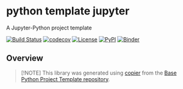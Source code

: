# python template jupyter

A Jupyter-Python project template

[![Build Status](https://github.com/python-project-templates/python-template-jupyter/actions/workflows/build.yml/badge.svg?branch=main&event=push)](https://github.com/python-project-templates/python-template-jupyter/actions/workflows/build.yml)
[![codecov](https://codecov.io/gh/python-project-templates/python-template-jupyter/branch/main/graph/badge.svg)](https://codecov.io/gh/python-project-templates/python-template-jupyter)
[![License](https://img.shields.io/github/license/python-project-templates/python-template-jupyter)](https://github.com/python-project-templates/python-template-jupyter)
[![PyPI](https://img.shields.io/pypi/v/python-template-jupyter.svg)](https://pypi.python.org/pypi/python-template-jupyter)
[![Binder](https://mybinder.org/badge_logo.svg)](https://mybinder.org/v2/gh/python-project-templates/python-template-jupyter/main?urlpath=lab)

## Overview


> \[!NOTE\]
> This library was generated using [copier](https://copier.readthedocs.io/en/stable/) from the [Base Python Project Template repository](https://github.com/python-project-templates/base).
